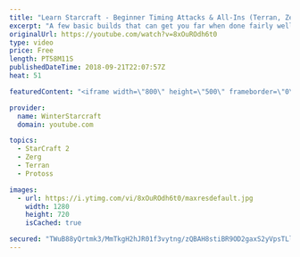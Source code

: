 ```yaml
---
title: "Learn Starcraft - Beginner Timing Attacks & All-Ins (Terran, Zerg & Protoss)"
excerpt: "A few basic builds that can get you far when done fairly well. Also important is how not to overextend and lose everything."
originalUrl: https://youtube.com/watch?v=8xOuROdh6t0
type: video
price: Free
length: PT58M11S
publishedDateTime: 2018-09-21T22:07:57Z
heat: 51

featuredContent: "<iframe width=\"800\" height=\"500\" frameborder=\"0\" src=\"https://www.youtube.com/embed/8xOuROdh6t0\" allow=\"accelerometer; autoplay; encrypted-media; gyroscope; picture-in-picture\" allowfullscreen></iframe>"

provider:
  name: WinterStarcraft
  domain: youtube.com

topics:
  - StarCraft 2
  - Zerg
  - Terran
  - Protoss

images:
  - url: https://i.ytimg.com/vi/8xOuROdh6t0/maxresdefault.jpg
    width: 1280
    height: 720
    isCached: true

secured: "TWuB88yQrtmk3/MmTkgH2hJR01f3vytng/zQBAH8stiBR9OD2gaxS2yVpsTLl1yZPvG+jM+1LlI2BjWiJEemL4RVbg+iOxC+EEbb0Givb+syHhOdyFk6n4jCaXoNJv0PqKwkwPz74EHEHon7s9LU2qYWH5BfDANUblK7BhuZgYIWu7SSlI54l8mtgZuIeUbk2gQtLyHBbayupCW2Ei7orTUyV9FYbhYlPnJBP/YtzKihQ2GMbZSVFPWovcZ+s5johahAyPa1jJGPD2Z5UVRgpb4+vNXS0UPR9LImRJwpuECcOsvj3mBIRI3XkLKumSpnIV1U2Dl1K52J0/0hGZYSihjI3wVm1RXwMhMXnhr3bjZcobXvOPTI+092yWMbTfli8fh4JmNBzZG5wenH8Px/QzNrpJL9/zZN+MctJu9DNH8=;pwQVhPdgsp4Mu+UNWnYVhA=="
---
```


